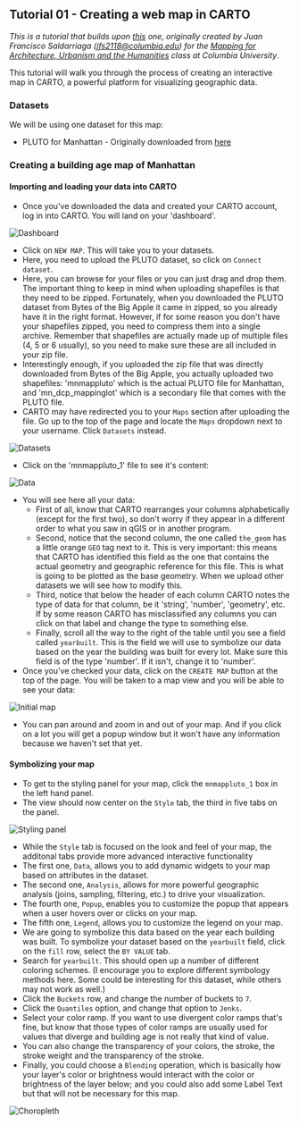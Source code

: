 ## Tutorial 01 - Creating a web map in CARTO
*This is a tutorial that builds upon [this](https://github.com/juanfrans-courses/mapping_arch_hum/blob/master/Fall_2016/Tutorials/07_Creating_Webmaps_Part_01.md) one, originally created by Juan Francisco Saldarriaga (jfs2118@columbia.edu) for the [Mapping for Architecture, Urbanism and the Humanities](https://github.com/juanfrans-courses/mapping_arch_hum) class at Columbia University*.

This tutorial will walk you through the process of creating an interactive map in CARTO, a powerful platform for visualizing geographic data. 

### Datasets

We will be using one dataset for this map:

* PLUTO for Manhattan - Originally downloaded from [here](http://www1.nyc.gov/site/planning/data-maps/open-data/dwn-pluto-mappluto.page)

### Creating a building age map of Manhattan
#### Importing and loading your data into CARTO

* Once you've downloaded the data and created your CARTO account, log in into CARTO. You will land on your 'dashboard'.

![Dashboard](https://github.com/emilyfuhrman/datavis_design/blob/master/2016_Summer/Tutorials/Images/01_Creating_a_web_map_in_CARTO/01_Dashboard.png)

* Click on `NEW MAP`. This will take you to your datasets.
* Here, you need to upload the PLUTO dataset, so click on `Connect dataset`.
* Here, you can browse for your files or you can just drag and drop them. The important thing to keep in mind when uploading shapefiles is that they need to be zipped. Fortunately, when you downloaded the PLUTO dataset from Bytes of the Big Apple it came in zipped, so you already have it in the right format. However, if for some reason you don't have your shapefiles zipped, you need to compress them into a single archive. Remember that shapefiles are actually made up of multiple files (4, 5 or 6 usually), so you need to make sure these are all included in your zip file.
* Interestingly enough, if you uploaded the zip file that was directly downloaded from Bytes of the Big Apple, you actually uploaded two shapefiles: 'mnmappluto' which is the actual PLUTO file for Manhattan, and 'mn_dcp_mappinglot' which is a secondary file that comes with the PLUTO file.
* CARTO may have redirected you to your `Maps` section after uploading the file. Go up to the top of the page and locate the `Maps` dropdown next to your username. Click `Datasets` instead.

![Datasets](https://github.com/emilyfuhrman/datavis_design/blob/master/2016_Summer/Tutorials/Images/01_Creating_a_web_map_in_CARTO/02_Datasets.png)

* Click on the 'mnmappluto_1' file to see it's content:

![Data](https://github.com/emilyfuhrman/datavis_design/blob/master/2016_Summer/Tutorials/Images/01_Creating_a_web_map_in_CARTO/03_Data.png)

* You will see here all your data:
  * First of all, know that CARTO rearranges your columns alphabetically (except for the first two), so don't worry if they appear in a different order to what you saw in qGIS or in another program.
  * Second, notice that the second column, the one called `the_geom` has a little orange `GEO` tag next to it. This is very important: this means that CARTO has identified this field as the one that contains the actual geometry and geographic reference for this file. This is what is going to be plotted as the base geometry. When we upload other datasets we will see how to modify this.
  * Third, notice that below the header of each column CARTO notes the type of data for that column, be it 'string', 'number', 'geometry', etc. If by some reason CARTO has misclassified any columns you can click on that label and change the type to something else.
  * Finally, scroll all the way to the right of the table until you see a field called `yearbuilt`. This is the field we will use to symbolize our data based on the year the building was built for every lot. Make sure this field is of the type 'number'. If it isn't, change it to 'number'.
* Once you've checked your data, click on the `CREATE MAP` button at the top of the page. You will be taken to a map view and you will be able to see your data:

![Initial map](https://github.com/emilyfuhrman/datavis_design/blob/master/2016_Summer/Tutorials/Images/01_Creating_a_web_map_in_CARTO/04_Map_Initial.png)

* You can pan around and zoom in and out of your map. And if you click on a lot you will get a popup window but it won't have any information because we haven't set that yet.

#### Symbolizing your map

* To get to the styling panel for your map, click the `mnmappluto_1` box in the left hand panel.
* The view should now center on the `Style` tab, the third in five tabs on the panel. 

![Styling panel](https://github.com/emilyfuhrman/datavis_design/blob/master/2016_Summer/Tutorials/Images/01_Creating_a_web_map_in_CARTO/05_styling_panel.png)

* While the `Style` tab is focused on the look and feel of your map, the additonal tabs provide more advanced interactive functionality
 * The first one, `Data`, allows you to add dynamic widgets to your map based on attributes in the dataset.
 * The second one, `Analysis`, allows for more powerful geographic analysis (joins, sampling, filtering, etc.) to drive your visualization.
 * The fourth one, `Popup`, enables you to customize the popup that appears when a user hovers over or clicks on your map.
 * The fifth one, `Legend`, allows you to customize the legend on your map.
* We are going to symbolize this data based on the year each building was built. To symbolize your dataset based on the `yearbuilt` field, click on the `fill` row, select the `BY VALUE` tab.
* Search for `yearbuilt`. This should open up a number of different coloring schemes. (I encourage you to explore different symbology methods here. Some could be interesting for this dataset, while others may not work as well.)
* Click the `Buckets` row, and change the number of buckets to `7`. 
* Click the `Quantiles` option, and change that option to `Jenks`. 
* Select your color ramp. If you want to use divergent color ramps that's fine, but know that those types of color ramps are usually used for values that diverge and building age is not really that kind of value.
* You can also change the transparency of your colors, the stroke, the stroke weight and the transparency of the stroke.
* Finally, you could choose a `Blending` operation, which is basically how your layer's color or brightness would interact with the color or brightness of the layer below; and you could also add some Label Text but that will not be necessary for this map.

![Choropleth](https://github.com/emilyfuhrman/datavis_design/blob/master/2016_Summer/Tutorials/Images/01_Creating_a_web_map_in_CARTO/06_choropleth.png)
